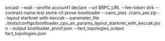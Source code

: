 sncast --wait --profile account1 declare --url $RPC_URL --fee-token strk --contract-name test
stone-cli prove-bootloader --cairo_pies ./cairo_pie.zip --layout starknet-with-keccak --parameter_file ./tests/configs/bootloader_cpu_air_params_layout_starknet_with_keccak.json --output bootloader_proof.json --fact_topologies_output fact_topologies.json

